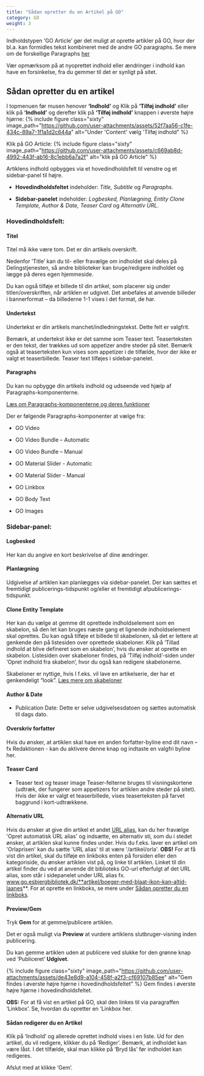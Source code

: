 ```yaml
---
title: "Sådan opretter du en Artikel på GO"
category: GO
weight: 3
---
```

Indholdstypen ‘GO Article’ gør det muligt at oprette artikler på GO, hvor der bl.a. kan formidles tekst kombineret med de andre GO paragraphs. Se mere om de forskellige Paragraphs [her](https://www.folkebibliotekernescms.dk/main/go/paragraphs-go/)

Vær opmærksom på at nyoprettet indhold eller ændringer i indhold kan have en forsinkelse, fra du gemmer til det er synligt på sitet.

## Sådan opretter du en artikel
I topmenuen før musen henover **‘Indhold’** og Klik på **‘Tilføj indhold’** eller klik på **‘Indhold’** og derefter klik på **‘Tilføj indhold’** knappen i øverste højre hjørne: 
{% include figure class="sixty" image_path="https://github.com/user-attachments/assets/52f7aa56-c1fe-434c-89a7-1f1a1d2c644a" alt="Under 'Content' vælg 'Tilføj indhold" %}

Klik på GO Article:
{% include figure class="sixty" image_path="https://github.com/user-attachments/assets/c669ab8d-4992-443f-ab16-8c1ebb6a7a2f" alt="klik på GO Article" %}


Artiklens indhold opbygges via et hovedindholdsfelt til venstre og et sidebar-panel til højre. 
- **Hovedindholdsfeltet** indeholder: *Title, Subtitle* og *Paragraphs*. 

- **Sidebar-panelet** indeholder: *Logbesked, Planlægning, Entity Clone Template, Author & Date, Teaser Card* og *Alternativ URL*. 

 

### Hovedindholdsfelt: 
#### Titel 
Titel må ikke være tom. Det er din artikels overskrift. 

Nedenfor ‘Title’ kan du til- eller fravælge om indholdet skal deles på Delingstjenesten, så andre biblioteker kan bruge/redigere indholdet og lægge på deres egen hjemmeside. 

Du kan også tilføje et billede til din artikel, som placerer sig under titlen/overskriften, når artiklen er udgivet. Det anbefales at anvende billeder i bannerformat – da billederne 1-1 vises i det format, de har. 
 

#### Undertekst 
Undertekst er din artikels manchet/indledningstekst. Dette felt er valgfrit. 

Bemærk, at undertekst ikke er det samme som Teaser text. Teaserteksten er den tekst, der trækkes ud som appetizer andre steder på sitet. Bemærk også at teaserteksten kun vises som appetizer i de tilfælde, hvor der ikke er valgt et teaserbillede. Teaser text tilføjes i sidebar-panelet. 

#### Paragraphs 
Du kan nu opbygge din artikels indhold og udseende ved hjælp af Paragraphs-komponenterne. 

[Læs om Paragraphs-komponenterne og deres funktioner](https://www.folkebibliotekernescms.dk/main/go/paragraphs-go/)

Der er følgende Paragraphs-komponenter at vælge fra: 
- GO Video 

- GO Video Bundle – Automatic 

- GO Video Bundle – Manual 

- GO Material Slider - Automatic 

- GO Material Slider - Manual 

- GO Linkbox 

- GO Body Text 

- GO Images 

 

### Sidebar-panel: 
#### Logbesked 
Her kan du angive en kort beskrivelse af dine ændringer. 


#### Planlægning 
Udgivelse af artiklen kan planlægges via sidebar-panelet. Der kan sættes et fremtidigt publicerings-tidspunkt og/eller et fremtidigt afpublicerings-tidspunkt. 
 

#### Clone Entity Template 
Her kan du vælge at gemme dit oprettede indholdselement som en skabelon, så den let kan bruges næste gang et lignende indholdselement skal oprettes. Du kan også tilføje et billede til skabelonen, så det er lettere at genkende den på listesiden over oprettede skabeloner. Klik på ‘Tillad indhold at blive defineret som en skabelon’, hvis du ønsker at oprette en skabelon. Listesiden over skabeloner findes, på ‘Tilføj indhold’-siden under ‘Opret indhold fra skabelon’, hvor du også kan redigere skabelonerne. 

Skabeloner er nyttige, hvis I f.eks. vil lave en artikelserie, der har et genkendeligt “look”. [Læs mere om skabeloner](https://www.folkebibliotekernescms.dk/main/indhold/skabeloner/)  
  

#### Author & Date
- Publication Date: Dette er selve udgivelsesdatoen og sættes automatisk til dags dato. 


#### Overskriv forfatter 
Hvis du ønsker, at artiklen skal have en anden forfatter-byline end dit navn – fx Redaktionen - kan du aktivere denne knap og indtaste en valgfri byline her.  

 
#### Teaser Card 
- Teaser text og teaser image 
  Teaser-felterne bruges til visningskortene (udtræk, der fungerer som appetizers for artiklen andre steder på sitet). Hvis der ikke er valgt et teaserbillede, vises teaserteksten på farvet baggrund i kort-udtrækkene. 
 

#### Alternativ URL 
Hvis du ønsker at give din artikel et andet [URL alias](https://www.folkebibliotekernescms.dk/main/indhold/urler/#url-omd%C3%B8bning), kan du her fravælge 'Opret automatisk URL alias' og indsætte, en alternativ sti, som du i stedet ønsker, at artiklen skal kunne findes under. Hvis du f.eks. laver en artikel om 'Orlaprisen' kan du sætte 'URL alias' til at være '/artikel/orla'.
**OBS!** For at få vist din artikel, skal du tilføje en linkboks enten på forsiden eller den kategoriside, du ønsker artiklen vist på, og linke til artiklen. Linket til din artikel finder du ved at anvende dit biblioteks GO-url efterfulgt af det URL alias, som står i sidepanelet under URL alias fx. www.go.esbjergbibliotek.dk/**artikel/boeger-med-blaat-ikon-kan-altid-laanes**. For at oprette en linkboks, se mere under [Sådan opretter du en linkboks](https://www.folkebibliotekernescms.dk/main/go/paragraphs-go/#s%C3%A5dan-opretter-du-en-go-linkbox-paragraph). 

 
#### Preview/Gem 
Tryk **Gem** for at gemme/publicere artiklen. 

Det er også muligt via **Preview** at vurdere artiklens slutbruger-visning inden publicering. 

Du kan gemme artiklen uden at publicere ved slukke for den grønne knap ved ‘Publiceret’ **Udgivet**. 

{% include figure class="sixty" image_path="https://github.com/user-attachments/assets/de43e8d9-a104-458f-a2f3-cf69107b85ee" alt="Gem findes i øverste højre hjørne i hovedindholdsfeltet" %}
Gem findes i øverste højre hjørne i hovedindholdsfeltet. 

**OBS:** For at få vist en artikel på GO, skal den linkes til via paragraffen ‘Linkbox’. Se, hvordan du opretter en ‘Linkbox her.  

 
#### Sådan redigerer du en Artikel 
Klik på ‘Indhold’ og allerede oprettet indhold vises i en liste. Ud for den artikel, du vil redigere, klikker du på ‘Rediger’. Bemærk, at indholdet kan være låst. I det tilfælde, skal man klikke på ‘Bryd lås’ før indholdet kan redigeres.  

Afslut med at klikke ‘Gem’. 
